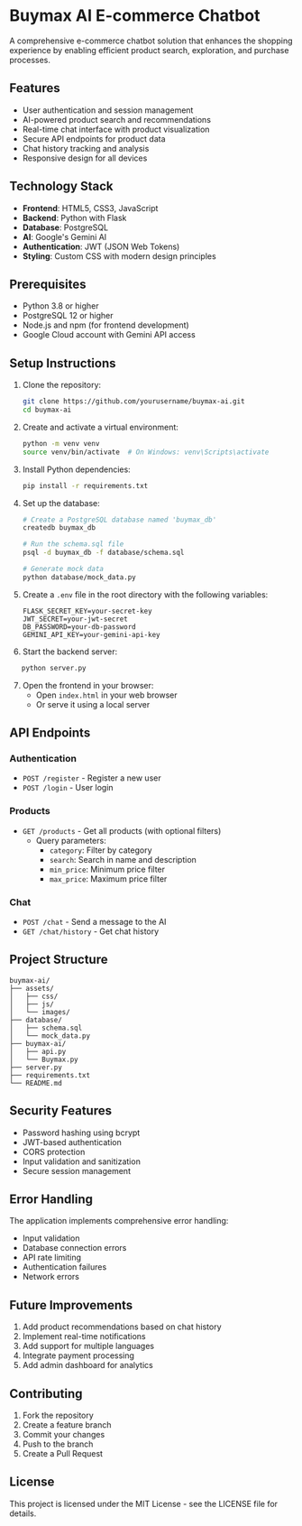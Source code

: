 # Buymax AI E-commerce Chatbot

A comprehensive e-commerce chatbot solution that enhances the shopping experience by enabling efficient product search, exploration, and purchase processes.

## Features

- User authentication and session management
- AI-powered product search and recommendations
- Real-time chat interface with product visualization
- Secure API endpoints for product data
- Chat history tracking and analysis
- Responsive design for all devices

## Technology Stack

- **Frontend**: HTML5, CSS3, JavaScript
- **Backend**: Python with Flask
- **Database**: PostgreSQL
- **AI**: Google's Gemini AI
- **Authentication**: JWT (JSON Web Tokens)
- **Styling**: Custom CSS with modern design principles

## Prerequisites

- Python 3.8 or higher
- PostgreSQL 12 or higher
- Node.js and npm (for frontend development)
- Google Cloud account with Gemini API access

## Setup Instructions

1. Clone the repository:
   ```bash
   git clone https://github.com/yourusername/buymax-ai.git
   cd buymax-ai
   ```

2. Create and activate a virtual environment:
   ```bash
   python -m venv venv
   source venv/bin/activate  # On Windows: venv\Scripts\activate
   ```

3. Install Python dependencies:
   ```bash
   pip install -r requirements.txt
   ```

4. Set up the database:
   ```bash
   # Create a PostgreSQL database named 'buymax_db'
   createdb buymax_db
   
   # Run the schema.sql file
   psql -d buymax_db -f database/schema.sql
   
   # Generate mock data
   python database/mock_data.py
   ```

5. Create a `.env` file in the root directory with the following variables:
   ```
   FLASK_SECRET_KEY=your-secret-key
   JWT_SECRET=your-jwt-secret
   DB_PASSWORD=your-db-password
   GEMINI_API_KEY=your-gemini-api-key
   ```

6. Start the backend server:
```bash
   python server.py
   ```

7. Open the frontend in your browser:
   - Open `index.html` in your web browser
   - Or serve it using a local server

## API Endpoints

### Authentication
- `POST /register` - Register a new user
- `POST /login` - User login

### Products
- `GET /products` - Get all products (with optional filters)
  - Query parameters:
    - `category`: Filter by category
    - `search`: Search in name and description
    - `min_price`: Minimum price filter
    - `max_price`: Maximum price filter

### Chat
- `POST /chat` - Send a message to the AI
- `GET /chat/history` - Get chat history

## Project Structure

```
buymax-ai/
├── assets/
│   ├── css/
│   ├── js/
│   └── images/
├── database/
│   ├── schema.sql
│   └── mock_data.py
├── buymax-ai/
│   ├── api.py
│   └── Buymax.py
├── server.py
├── requirements.txt
└── README.md
```

## Security Features

- Password hashing using bcrypt
- JWT-based authentication
- CORS protection
- Input validation and sanitization
- Secure session management

## Error Handling

The application implements comprehensive error handling:
- Input validation
- Database connection errors
- API rate limiting
- Authentication failures
- Network errors

## Future Improvements

1. Add product recommendations based on chat history
2. Implement real-time notifications
3. Add support for multiple languages
4. Integrate payment processing
5. Add admin dashboard for analytics

## Contributing

1. Fork the repository
2. Create a feature branch
3. Commit your changes
4. Push to the branch
5. Create a Pull Request

## License

This project is licensed under the MIT License - see the LICENSE file for details.
